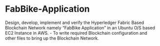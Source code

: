 # FabBike-Application
Design, develop, implement and verify the Hyperledger Fabric Based Blockchain Network namely “FabBike Application” in an Ubuntu O/S based EC2 Instance in AWS. - To write required Blockchain configuration and other files to bring up the Blockchain Network.
